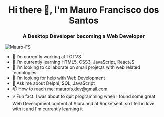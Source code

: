 <h1 align="center"> Hi there 👋, I'm Mauro Francisco dos Santos</h1>
<h3 align="center">A Desktop Developer becoming a Web Developer</h3>
<p align="left"> <img src="https://komarev.com/ghpvc/?username=Mauro-FS" alt="Mauro-FS" /> </p>
<!--
**Mauro-FS/Mauro-FS** is a ✨ _special_ ✨ repository because its `README.md` (this file) appears on your GitHub profile.
Here are some ideas to get you started:
-->


- 🔭 I’m currently working at TOTVS
- 🌱 I’m currently learning HTML5, CSS3, JavaScript, ReactJS
- 👯 I’m looking to collaborate on small projects with web related tecnologies  
- 🤔 I’m looking for help with Web Development
- 💬 Ask me about Delphi, SQL, JavaScript
- 📫 How to reach me: maurofs.dev@gmail.com 
- ⚡ Fun fact: I was about to quit programming when I found some great Web Development content at Alura and at Rocketseat, so I fell in love with it and I'm currently learning it

